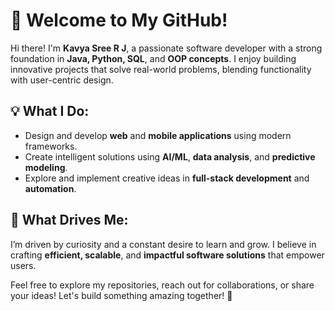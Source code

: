 # 🌟 Welcome to My GitHub!

Hi there! I'm **Kavya Sree R J**, a passionate software developer with a strong foundation in **Java, Python, SQL**, and **OOP concepts**. I enjoy building innovative projects that solve real-world problems, blending functionality with user-centric design.

## 💡 What I Do:

- Design and develop **web** and **mobile applications** using modern frameworks.
- Create intelligent solutions using **AI/ML**, **data analysis**, and **predictive modeling**.
- Explore and implement creative ideas in **full-stack development** and **automation**.

## 🌱 What Drives Me:
I’m driven by curiosity and a constant desire to learn and grow. I believe in crafting **efficient, scalable**, and **impactful software solutions** that empower users.

Feel free to explore my repositories, reach out for collaborations, or share your ideas! Let's build something amazing together! 🚀
